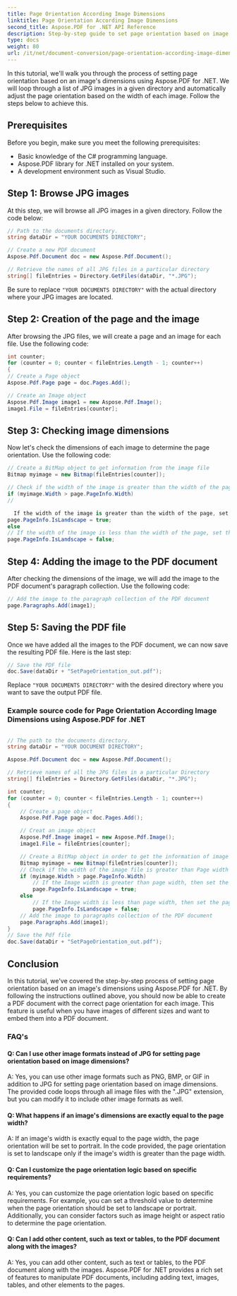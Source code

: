 ```yaml
---
title: Page Orientation According Image Dimensions
linktitle: Page Orientation According Image Dimensions
second_title: Aspose.PDF for .NET API Reference
description: Step-by-step guide to set page orientation based on image dimensions with Aspose.PDF for .NET.
type: docs
weight: 80
url: /it/net/document-conversion/page-orientation-according-image-dimensions/
---
```

In this tutorial, we'll walk you through the process of setting page orientation based on an image's dimensions using Aspose.PDF for .NET. We will loop through a list of JPG images in a given directory and automatically adjust the page orientation based on the width of each image. Follow the steps below to achieve this.

## Prerequisites
Before you begin, make sure you meet the following prerequisites:

- Basic knowledge of the C# programming language.
- Aspose.PDF library for .NET installed on your system.
- A development environment such as Visual Studio.

## Step 1: Browse JPG images
At this step, we will browse all JPG images in a given directory. Follow the code below:

```csharp
// Path to the documents directory.
string dataDir = "YOUR DOCUMENTS DIRECTORY";

// Create a new PDF document
Aspose.Pdf.Document doc = new Aspose.Pdf.Document();

// Retrieve the names of all JPG files in a particular directory
string[] fileEntries = Directory.GetFiles(dataDir, "*.JPG");
```

Be sure to replace `"YOUR DOCUMENTS DIRECTORY"` with the actual directory where your JPG images are located.

## Step 2: Creation of the page and the image
After browsing the JPG files, we will create a page and an image for each file. Use the following code:

```csharp
int counter;
for (counter = 0; counter < fileEntries.Length - 1; counter++)
{
// Create a Page object
Aspose.Pdf.Page page = doc.Pages.Add();

// Create an Image object
Aspose.Pdf.Image image1 = new Aspose.Pdf.Image();
image1.File = fileEntries[counter];
```

## Step 3: Checking image dimensions
Now let's check the dimensions of each image to determine the page orientation. Use the following code:

```csharp
// Create a BitMap object to get information from the image file
Bitmap myimage = new Bitmap(fileEntries[counter]);

// Check if the width of the image is greater than the width of the page or not
if (myimage.Width > page.PageInfo.Width)
//

  If the width of the image is greater than the width of the page, set the page orientation to landscape
page.PageInfo.IsLandscape = true;
else
// If the width of the image is less than the width of the page, set the orientation of the page to portrait
page.PageInfo.IsLandscape = false;
```

## Step 4: Adding the image to the PDF document
After checking the dimensions of the image, we will add the image to the PDF document's paragraph collection. Use the following code:

```csharp
// Add the image to the paragraph collection of the PDF document
page.Paragraphs.Add(image1);
```

## Step 5: Saving the PDF file
Once we have added all the images to the PDF document, we can now save the resulting PDF file. Here is the last step:

```csharp
// Save the PDF file
doc.Save(dataDir + "SetPageOrientation_out.pdf");
```

Replace `"YOUR DOCUMENTS DIRECTORY"` with the desired directory where you want to save the output PDF file.

### Example source code for Page Orientation According Image Dimensions using Aspose.PDF for .NET

```csharp

// The path to the documents directory.
string dataDir = "YOUR DOCUMENT DIRECTORY";

Aspose.Pdf.Document doc = new Aspose.Pdf.Document();

// Retrieve names of all the JPG files in a particular Directory
string[] fileEntries = Directory.GetFiles(dataDir, "*.JPG");

int counter;
for (counter = 0; counter < fileEntries.Length - 1; counter++)
{
	// Create a page object
	Aspose.Pdf.Page page = doc.Pages.Add();

	// Creat an image object
	Aspose.Pdf.Image image1 = new Aspose.Pdf.Image();
	image1.File = fileEntries[counter];

	// Create a BitMap object in order to get the information of image file
	Bitmap myimage = new Bitmap(fileEntries[counter]);
	// Check if the width of the image file is greater than Page width or not
	if (myimage.Width > page.PageInfo.Width)
		// If the Image width is greater than page width, then set the page orientation to Landscape
		page.PageInfo.IsLandscape = true;
	else
		// If the Image width is less than page width, then set the page orientation to Portrait
		page.PageInfo.IsLandscape = false;
	// Add the image to paragraphs collection of the PDF document 
	page.Paragraphs.Add(image1);
}
// Save the Pdf file
doc.Save(dataDir + "SetPageOrientation_out.pdf");
```

## Conclusion
In this tutorial, we've covered the step-by-step process of setting page orientation based on an image's dimensions using Aspose.PDF for .NET. By following the instructions outlined above, you should now be able to create a PDF document with the correct page orientation for each image. This feature is useful when you have images of different sizes and want to embed them into a PDF document.

### FAQ's

#### Q: Can I use other image formats instead of JPG for setting page orientation based on image dimensions?

A: Yes, you can use other image formats such as PNG, BMP, or GIF in addition to JPG for setting page orientation based on image dimensions. The provided code loops through all image files with the ".JPG" extension, but you can modify it to include other image formats as well.

#### Q: What happens if an image's dimensions are exactly equal to the page width?

A: If an image's width is exactly equal to the page width, the page orientation will be set to portrait. In the code provided, the page orientation is set to landscape only if the image's width is greater than the page width.

#### Q: Can I customize the page orientation logic based on specific requirements?

A: Yes, you can customize the page orientation logic based on specific requirements. For example, you can set a threshold value to determine when the page orientation should be set to landscape or portrait. Additionally, you can consider factors such as image height or aspect ratio to determine the page orientation.

#### Q: Can I add other content, such as text or tables, to the PDF document along with the images?

A: Yes, you can add other content, such as text or tables, to the PDF document along with the images. Aspose.PDF for .NET provides a rich set of features to manipulate PDF documents, including adding text, images, tables, and other elements to the pages.